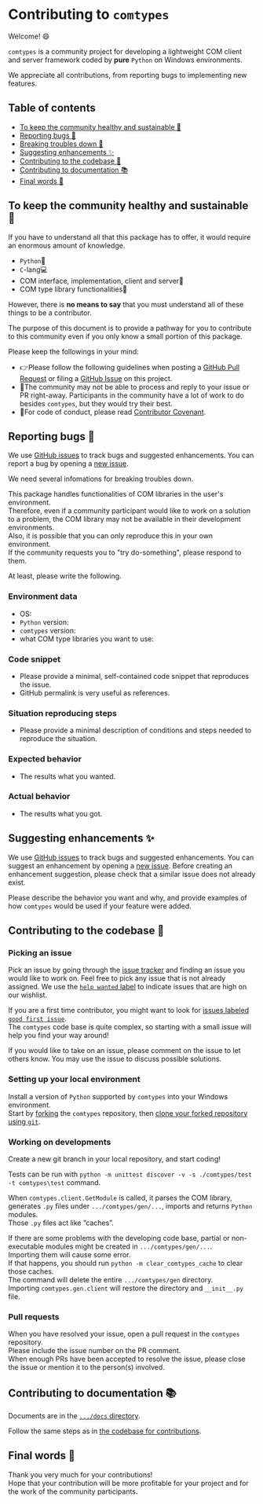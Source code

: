 # Contributing to `comtypes`

Welcome! :smile:

`comtypes` is a community project for developing a lightweight COM client and server framework coded by **pure** `Python` on Windows environments.

We appreciate all contributions, from reporting bugs to implementing new features.

## Table of contents
- [To keep the community healthy and sustainable :busts_in_silhouette:](#to-keep-the-community-healthy-and-sustainable-busts_in_silhouette)
- [Reporting bugs :bug:](#reporting-bugs-bug)
- [Breaking troubles down :flashlight:](#breaking-troubles-down-flashlight)
- [Suggesting enhancements :sparkles:](#suggesting-enhancements-sparkles)
- [Contributing to the codebase :open_file_folder:](#contributing-to-the-codebase-open_file_folder)
- [Contributing to documentation :books:](#contributing-to-documentation-books)
- [Final words :green_heart:](#final-words-green_heart)

## To keep the community healthy and sustainable :busts_in_silhouette:

If you have to understand all that this package has to offer, it would require an enormous amount of knowledge.

- `Python`:snake:
- `C`-lang:computer:
- COM interface, implementation, client and server:door:
- COM type library functionalities:wrench:

However, there is **no means to say** that you must understand all of these things to be a contributor.

The purpose of this document is to provide a pathway for you to contribute to this community even if you only know a small portion of this package.

Please keep the followings in your mind:
- :point_right:Please follow the following guidelines when posting a [GitHub Pull Request](https://github.com/enthought/comtypes/pulls) or filing a [GitHub Issue](https://github.com/enthought/comtypes/issues) on this project.
- :bow:The community may not be able to process and reply to your issue or PR right-away. Participants in the community have a lot of work to do besides `comtypes`, but they would try their best.
- :book:For code of conduct, please read [Contributor Covenant](https://www.contributor-covenant.org/).

## Reporting bugs :bug:

We use [GitHub issues](https://github.com/enthought/comtypes/issues) to track bugs and suggested enhancements. You can report a bug by opening a [new issue](https://github.com/enthought/comtypes/issues/new/choose).

We need several infomations for breaking troubles down.

This package handles functionalities of COM libraries in the user's environment.  
Therefore, even if a community participant would like to work on a solution to a problem, the COM library may not be available in their development environments.  
Also, it is possible that you can only reproduce this in your own environment.  
If the community requests you to "try do-something", please respond to them.

At least, please write the following.

### Environment data
- OS: 
- `Python` version: 
- `comtypes` version: 
- what COM type libraries you want to use: 
### Code snippet
- Please provide a minimal, self-contained code snippet that reproduces the issue.
- GitHub permalink is very useful as references.
### Situation reproducing steps
- Please provide a minimal description of conditions and steps needed to reproduce the situation.
### Expected behavior
- The results what you wanted.
### Actual behavior
- The results what you got.

## Suggesting enhancements :sparkles:

We use [GitHub issues](https://github.com/enthought/comtypes/issues) to track bugs and suggested enhancements. You can suggest an enhancement by opening a [new issue](https://github.com/enthought/comtypes/issues/new/choose). Before creating an enhancement suggestion, please check that a similar issue does not already exist.

Please describe the behavior you want and why, and provide examples of how `comtypes` would be used if your feature were added.

## Contributing to the codebase :open_file_folder:

### Picking an issue
Pick an issue by going through the [issue tracker](https://github.com/enthought/comtypes/issues) and finding an issue you would like to work on. Feel free to pick any issue that is not already assigned. We use the [`help wanted` label](https://github.com/enthought/comtypes/issues?q=is%3Aopen+is%3Aissue+label%3A%22help+wanted%22) to indicate issues that are high on our wishlist.

If you are a first time contributor, you might want to look for [issues labeled `good first issue`](https://github.com/enthought/comtypes/issues?q=is%3Aopen+is%3Aissue+label%3A%22good+first+issue%22).  
The `comtypes` code base is quite complex, so starting with a small issue will help you find your way around!

If you would like to take on an issue, please comment on the issue to let others know. You may use the issue to discuss possible solutions.

### Setting up your local environment
Install a version of `Python` supported by `comtypes` into your Windows environment.  
Start by [forking](https://docs.github.com/en/get-started/quickstart/fork-a-repo) the `comtypes` repository, then [clone your forked repository using `git`](https://docs.github.com/en/repositories/creating-and-managing-repositories/cloning-a-repository).  

### Working on developments
Create a new git branch in your local repository, and start coding!

Tests can be run with `python -m unittest discover -v -s ./comtypes/test -t comtypes\test` command.

When `comtypes.client.GetModule` is called, it parses the COM library, generates `.py` files under `.../comtypes/gen/...`, imports and returns `Python` modules.  
Those `.py` files act like ”caches”.

If there are some problems with the developing code base, partial or non-executable modules might be created in `.../comtypes/gen/...`.  
Importing them will cause some error.  
If that happens, you should run `python -m clear_comtypes_cache` to clear those caches.  
The command will delete the entire `.../comtypes/gen` directory.  
Importing `comtypes.gen.client` will restore the directory and `__init__.py` file.

### Pull requests
When you have resolved your issue, open a pull request in the `comtypes` repository.  
Please include the issue number on the PR comment.  
When enough PRs have been accepted to resolve the issue, please close the issue or mention it to the person(s) involved.

## Contributing to documentation :books:

Documents are in the [`.../docs` directory](https://github.com/enthought/comtypes/tree/master/docs).

Follow the same steps as in [the codebase for contributions](#contributing-to-the-codebase-open_file_folder).

## Final words :green_heart:
Thank you very much for your contributions!  
Hope that your contribution will be more profitable for your project and for the work of the community participants.
